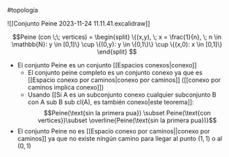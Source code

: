 #topología 


![[Conjunto Peine 2023-11-24 11.11.41.excalidraw]]

$$Peine (con \;\; vertices) = 
\begin{split}
	\{(x,y), \; x = \frac{1}{n}, \; n \in \mathbb{N}: y \in [0,1]\} \cup \{(0,y): y \in \{0,1\}\} \cup \{(x,0): x \in [0,1]\}
\end{split}
$$

- El conjunto Peine es un conjunto [[Espacios conexos|conexo]]
	- El conjunto peine completo es un conjunto conexo ya que es [[Espacio conexo por caminos|conexo por caminos]] ([[conexo por caminos implica conexo]])
	- Usando [[Si A es un subconjunto conexo cualquier subconjunto B con A sub B sub cl(A), es también conexo|este teorema]]:
$$Peine(\text{sin la primera pua}) \subset Peine(\text{con vertices})\subset \overline{Peine(\text{sin la primera pua})}$$
- El conjunto Peine no es [[Espacio conexo por caminos||conexo por caminos]] ya que no existe ningún camino para llegar al punto $(1,1)$ o al $(0,1)$